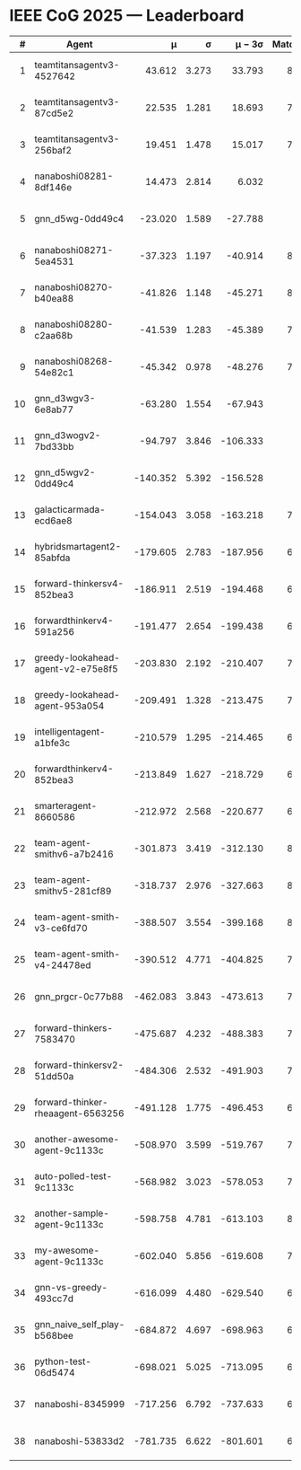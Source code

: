 # IEEE CoG 2025 — Leaderboard

| # | Agent | μ | σ | μ − 3σ | Matches | Updated |
|---:|---|---:|---:|---:|---:|---|
| 1 | teamtitansagentv3-4527642 | 43.612 | 3.273 | 33.793 | 8156 | 2025-08-30 18:06 |
| 2 | teamtitansagentv3-87cd5e2 | 22.535 | 1.281 | 18.693 | 7418 | 2025-08-30 18:06 |
| 3 | teamtitansagentv3-256baf2 | 19.451 | 1.478 | 15.017 | 7854 | 2025-08-30 18:06 |
| 4 | nanaboshi08281-8df146e | 14.473 | 2.814 | 6.032 | 336 | 2025-08-30 18:06 |
| 5 | gnn_d5wg-0dd49c4 | -23.020 | 1.589 | -27.788 | 160 | 2025-08-30 18:06 |
| 6 | nanaboshi08271-5ea4531 | -37.323 | 1.197 | -40.914 | 8178 | 2025-08-30 18:06 |
| 7 | nanaboshi08270-b40ea88 | -41.826 | 1.148 | -45.271 | 8020 | 2025-08-30 18:06 |
| 8 | nanaboshi08280-c2aa68b | -41.539 | 1.283 | -45.389 | 7518 | 2025-08-30 18:06 |
| 9 | nanaboshi08268-54e82c1 | -45.342 | 0.978 | -48.276 | 7680 | 2025-08-30 18:06 |
| 10 | gnn_d3wgv3-6e8ab77 | -63.280 | 1.554 | -67.943 | 198 | 2025-08-30 18:06 |
| 11 | gnn_d3wogv2-7bd33bb | -94.797 | 3.846 | -106.333 | 330 | 2025-08-30 18:06 |
| 12 | gnn_d5wgv2-0dd49c4 | -140.352 | 5.392 | -156.528 | 266 | 2025-08-30 18:06 |
| 13 | galacticarmada-ecd6ae8 | -154.043 | 3.058 | -163.218 | 7500 | 2025-08-30 18:06 |
| 14 | hybridsmartagent2-85abfda | -179.605 | 2.783 | -187.956 | 6801 | 2025-08-30 18:06 |
| 15 | forward-thinkersv4-852bea3 | -186.911 | 2.519 | -194.468 | 6298 | 2025-08-30 18:06 |
| 16 | forwardthinkerv4-591a256 | -191.477 | 2.654 | -199.438 | 6568 | 2025-08-30 18:06 |
| 17 | greedy-lookahead-agent-v2-e75e8f5 | -203.830 | 2.192 | -210.407 | 7936 | 2025-08-30 18:06 |
| 18 | greedy-lookahead-agent-953a054 | -209.491 | 1.328 | -213.475 | 7084 | 2025-08-30 18:06 |
| 19 | intelligentagent-a1bfe3c | -210.579 | 1.295 | -214.465 | 6684 | 2025-08-30 18:06 |
| 20 | forwardthinkerv4-852bea3 | -213.849 | 1.627 | -218.729 | 6548 | 2025-08-30 18:06 |
| 21 | smarteragent-8660586 | -212.972 | 2.568 | -220.677 | 6387 | 2025-08-30 18:06 |
| 22 | team-agent-smithv6-a7b2416 | -301.873 | 3.419 | -312.130 | 8100 | 2025-08-30 18:06 |
| 23 | team-agent-smithv5-281cf89 | -318.737 | 2.976 | -327.663 | 8200 | 2025-08-30 18:06 |
| 24 | team-agent-smith-v3-ce6fd70 | -388.507 | 3.554 | -399.168 | 8778 | 2025-08-30 18:06 |
| 25 | team-agent-smith-v4-24478ed | -390.512 | 4.771 | -404.825 | 7558 | 2025-08-30 18:06 |
| 26 | gnn_prgcr-0c77b88 | -462.083 | 3.843 | -473.613 | 7190 | 2025-08-30 18:06 |
| 27 | forward-thinkers-7583470 | -475.687 | 4.232 | -488.383 | 7800 | 2025-08-30 18:06 |
| 28 | forward-thinkersv2-51dd50a | -484.306 | 2.532 | -491.903 | 7230 | 2025-08-30 18:06 |
| 29 | forward-thinker-rheaagent-6563256 | -491.128 | 1.775 | -496.453 | 6882 | 2025-08-30 18:06 |
| 30 | another-awesome-agent-9c1133c | -508.970 | 3.599 | -519.767 | 7440 | 2025-08-30 18:06 |
| 31 | auto-polled-test-9c1133c | -568.982 | 3.023 | -578.053 | 7920 | 2025-08-30 18:06 |
| 32 | another-sample-agent-9c1133c | -598.758 | 4.781 | -613.103 | 8080 | 2025-08-30 18:06 |
| 33 | my-awesome-agent-9c1133c | -602.040 | 5.856 | -619.608 | 7680 | 2025-08-30 18:06 |
| 34 | gnn-vs-greedy-493cc7d | -616.099 | 4.480 | -629.540 | 6680 | 2025-08-30 18:06 |
| 35 | gnn_naive_self_play-b568bee | -684.872 | 4.697 | -698.963 | 6560 | 2025-08-30 18:06 |
| 36 | python-test-06d5474 | -698.021 | 5.025 | -713.095 | 6760 | 2025-08-30 18:06 |
| 37 | nanaboshi-8345999 | -717.256 | 6.792 | -737.633 | 6890 | 2025-08-30 18:06 |
| 38 | nanaboshi-53833d2 | -781.735 | 6.622 | -801.601 | 6000 | 2025-08-30 18:06 |
